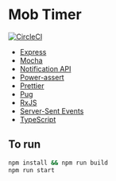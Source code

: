 # Mob Timer

[![CircleCI](https://circleci.com/gh/kigh-ota/mob-timer.svg?style=svg)](https://circleci.com/gh/kigh-ota/mob-timer)

- [Express](https://expressjs.com/)
- [Mocha](https://mochajs.org/)
- [Notification API](https://developer.mozilla.org/docs/Web/API/Notifications_API)
- [Power-assert](https://github.com/power-assert-js/power-assert)
- [Prettier](https://prettier.io/)
- [Pug](https://pugjs.org/)
- [RxJS](https://rxjs-dev.firebaseapp.com/)
- [Server-Sent Events](https://developer.mozilla.org/docs/Web/API/Server-sent_events)
- [TypeScript](https://www.typescriptlang.org/)

## To run

```sh
npm install && npm run build
npm run start
```
